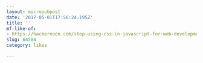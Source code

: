 ```yaml
---
layout: micropubpost
date: '2017-05-01T17:56:24.195Z'
title: ''
mf-like-of:
- https://hackernoon.com/stop-using-css-in-javascript-for-web-development-fa32fb873dcc?gi=851bc0f60dd2
slug: 64584
category: likes

---
```

